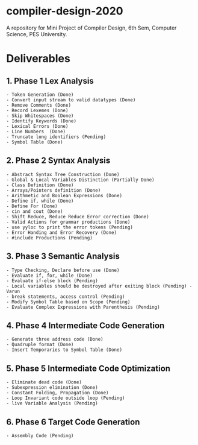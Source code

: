 # compiler-design-2020
A repository for Mini Project of Compiler Design, 6th Sem, Computer Science, PES University.
# Deliverables
##  1. Phase 1 Lex Analysis
    - Token Generation (Done) 
    - Convert input stream to valid datatypes (Done)
    - Remove Comments (Done)
    - Record Lexemes (Done)
    - Skip Whitespaces (Done)
    - Identify Keywords (Done)
    - Lexical Errors (Done)
    - Line Numbers  (Done)
    - Truncate long identifiers (Pending)
    - Symbol Table (Done)
##  2. Phase 2 Syntax Analysis<br>
    - Abstract Syntax Tree Construction (Done)
    - Global & Local Variables Distinction (Partially Done)
    - Class Definition (Done)
    - Arrays/Pointers definition (Done)
    - Arithmetic and Boolean Expressions (Done)
    - Define if, while (Done)
    - Define For (Done)
    - cin and cout (Done)
    - Shift Reduce, Reduce Reduce Error correction (Done)
    - Valid Actions for grammar productions (Done)
    - use yyloc to print the error tokens (Pending)
    - Error Handing and Error Recovery (Done)
    - #include Productions (Pending)
 ## 3. Phase 3 Semantic Analysis
    - Type Checking, Declare before use (Done)
    - Evaluate if, for, while (Done)
    - Evaluate if-else block (Pending)
    - Local variables should be destroyed after exiting block (Pending) - Varun
    - break statements, access control (Pending)
    - Modify Symbol Table based on Scope (Pending)
    - Evaluate Complex Expressions with Parenthesis (Pending)
 ## 4. Phase 4 Intermediate Code Generation
    - Generate three address code (Done)
    - Quadruple format (Done) 
    - Insert Temporaries to Symbol Table (Done)
##  5. Phase 5 Intermediate Code Optimization
    - Eliminate dead code (Done)
    - Subexpression elimination (Done)
    - Constant Folding, Propagation (Done)
    - Loop Invariant code outside loop (Pending)
    - live Variable Analysis (Pending)
 ## 6. Phase 6 Target Code Generation
    - Assembly Code (Pending)
    
    
